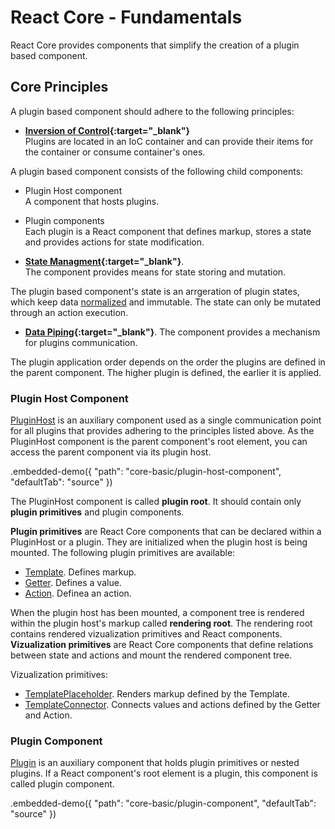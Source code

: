 # React Core - Fundamentals

React Core provides components that simplify the creation of a plugin based component.

## Core Principles

A plugin based component should adhere to the following principles:

- **[Inversion of Control](https://en.wikipedia.org/wiki/Inversion_of_control){:target="_blank"}**  
 Plugins are located in an IoC container and can provide their items for the container or consume container's ones.
 
 A plugin based component consists of the following child components:

  - Plugin Host component  
    A component that hosts plugins.

  - Plugin components  
    Each plugin is a React component that defines markup, stores a state and provides actions for state modification.
 
- **[State Managment](https://en.wikipedia.org/wiki/State_management){:target="_blank"}**.  
 The component provides means for state storing and mutation.

 The plugin based component's state is an arrgeration of plugin states, which keep data [normalized](http://redux.js.org/docs/recipes/reducers/NormalizingStateShape.html) and immutable. The state can only be mutated through an action execution.

- **[Data Piping](https://en.wikipedia.org/wiki/Pipeline_(computing)){:target="_blank"}**. The component provides a mechanism for plugins communication.
 
 The plugin application order depends on the order the plugins are defined in the parent component. The higher plugin is defined, the earlier it is applied.

### Plugin Host Component

[PluginHost](../reference/plugin-host.md) is an auxiliary component used as a single communication point for all plugins that provides adhering to the principles listed above. As the PluginHost component is the parent component's root element, you can access the parent component via its plugin host.

.embedded-demo({ "path": "core-basic/plugin-host-component", "defaultTab": "source" })

The PluginHost component is called **plugin root**. It should contain only **plugin primitives** and plugin components.

**Plugin primitives** are React Core components that can be declared within a PluginHost or a plugin. They are initialized when the plugin host is being mounted. The following plugin primitives are available:

- [Template](../reference/template.md). Defines markup.
- [Getter](../reference/getter.md). Defines a value.
- [Action](../reference/action.md). Definea an action.

When the plugin host has been mounted, a component tree is rendered within the plugin host's markup called **rendering root**. The rendering root contains rendered vizualization primitives and React components. **Vizualization primitives** are React Core components that define relations between state and actions and mount the rendered component tree.

Vizualization primitives:

- [TemplatePlaceholder](../reference/template-placeholder.md). Renders markup defined by the Template.
- [TemplateConnector](../reference/template-connector.md). Connects values and actions defined by the Getter and Action.

### Plugin Component

[Plugin](../reference/plugin.md) is an auxiliary component that holds plugin primitives or nested plugins. If a React component's root element is a plugin, this component is called plugin component.

.embedded-demo({ "path": "core-basic/plugin-component", "defaultTab": "source" })
